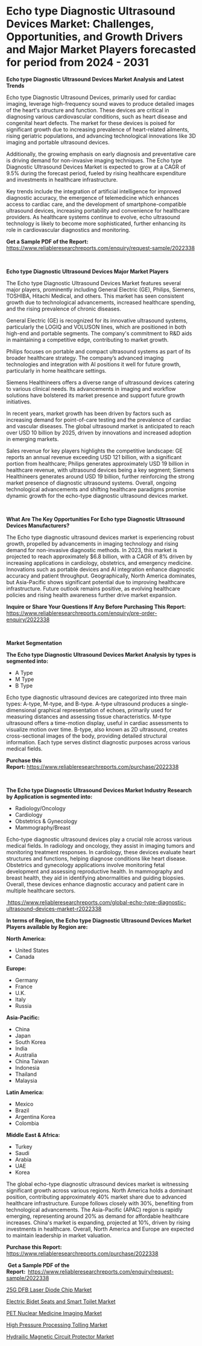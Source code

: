 <p><h1>Echo type Diagnostic Ultrasound Devices Market: Challenges, Opportunities, and Growth Drivers and Major Market Players forecasted for period from 2024 - 2031</h1></p><p><strong>Echo type Diagnostic Ultrasound Devices Market Analysis and Latest Trends</strong></p>
<p><p>Echo type Diagnostic Ultrasound Devices, primarily used for cardiac imaging, leverage high-frequency sound waves to produce detailed images of the heart's structure and function. These devices are critical in diagnosing various cardiovascular conditions, such as heart disease and congenital heart defects. The market for these devices is poised for significant growth due to increasing prevalence of heart-related ailments, rising geriatric populations, and advancing technological innovations like 3D imaging and portable ultrasound devices.</p><p>Additionally, the growing emphasis on early diagnosis and preventative care is driving demand for non-invasive imaging techniques. The Echo type Diagnostic Ultrasound Devices Market is expected to grow at a CAGR of 9.5% during the forecast period, fueled by rising healthcare expenditure and investments in healthcare infrastructure. </p><p>Key trends include the integration of artificial intelligence for improved diagnostic accuracy, the emergence of telemedicine which enhances access to cardiac care, and the development of smartphone-compatible ultrasound devices, increasing portability and convenience for healthcare providers. As healthcare systems continue to evolve, echo ultrasound technology is likely to become more sophisticated, further enhancing its role in cardiovascular diagnostics and monitoring.</p></p>
<p><strong>Get a Sample PDF of the Report:&nbsp;</strong> <a href="https://www.reliableresearchreports.com/enquiry/request-sample/2022338?utm_campaign=1635&utm_medium=2&utm_source=Github&utm_content=ia&utm_term=28102024&utm_id=echo-type-diagnostic-ultrasound-devices">https://www.reliableresearchreports.com/enquiry/request-sample/2022338</a></p>
<p>&nbsp;</p>
<p><strong>Echo type Diagnostic Ultrasound Devices Major Market Players</strong></p>
<p><p>The Echo type Diagnostic Ultrasound Devices Market features several major players, prominently including General Electric (GE), Philips, Siemens, TOSHIBA, Hitachi Medical, and others. This market has seen consistent growth due to technological advancements, increased healthcare spending, and the rising prevalence of chronic diseases.</p><p>General Electric (GE) is recognized for its innovative ultrasound systems, particularly the LOGIQ and VOLUSON lines, which are positioned in both high-end and portable segments. The company's commitment to R&D aids in maintaining a competitive edge, contributing to market growth.</p><p>Philips focuses on portable and compact ultrasound systems as part of its broader healthcare strategy. The company’s advanced imaging technologies and integration with AI positions it well for future growth, particularly in home healthcare settings.</p><p>Siemens Healthineers offers a diverse range of ultrasound devices catering to various clinical needs. Its advancements in imaging and workflow solutions have bolstered its market presence and support future growth initiatives.</p><p>In recent years, market growth has been driven by factors such as increasing demand for point-of-care testing and the prevalence of cardiac and vascular diseases. The global ultrasound market is anticipated to reach over USD 10 billion by 2025, driven by innovations and increased adoption in emerging markets.</p><p>Sales revenue for key players highlights the competitive landscape: GE reports an annual revenue exceeding USD 121 billion, with a significant portion from healthcare; Philips generates approximately USD 19 billion in healthcare revenue, with ultrasound devices being a key segment; Siemens Healthineers generates around USD 19 billion, further reinforcing the strong market presence of diagnostic ultrasound systems. Overall, ongoing technological advancements and shifting healthcare paradigms promise dynamic growth for the echo-type diagnostic ultrasound devices market.</p></p>
<p>&nbsp;</p>
<p><strong>What Are The Key Opportunities For Echo type Diagnostic Ultrasound Devices Manufacturers?</strong></p>
<p><p>The Echo type diagnostic ultrasound devices market is experiencing robust growth, propelled by advancements in imaging technology and rising demand for non-invasive diagnostic methods. In 2023, this market is projected to reach approximately $6.8 billion, with a CAGR of 8% driven by increasing applications in cardiology, obstetrics, and emergency medicine. Innovations such as portable devices and AI integration enhance diagnostic accuracy and patient throughput. Geographically, North America dominates, but Asia-Pacific shows significant potential due to improving healthcare infrastructure. Future outlook remains positive, as evolving healthcare policies and rising health awareness further drive market expansion.</p></p>
<p><strong>Inquire or Share Your Questions If Any Before Purchasing This Report:</strong> <a href="https://www.reliableresearchreports.com/enquiry/pre-order-enquiry/2022338?utm_campaign=1635&utm_medium=2&utm_source=Github&utm_content=ia&utm_term=28102024&utm_id=echo-type-diagnostic-ultrasound-devices">https://www.reliableresearchreports.com/enquiry/pre-order-enquiry/2022338</a></p>
<p>&nbsp;</p>
<p><strong>Market Segmentation</strong></p>
<p><strong>The Echo type Diagnostic Ultrasound Devices Market Analysis by types is segmented into:</strong></p>
<p><ul><li>A Type</li><li>M Type</li><li>B Type</li></ul></p>
<p><p>Echo type diagnostic ultrasound devices are categorized into three main types: A-type, M-type, and B-type. A-type ultrasound produces a single-dimensional graphical representation of echoes, primarily used for measuring distances and assessing tissue characteristics. M-type ultrasound offers a time-motion display, useful in cardiac assessments to visualize motion over time. B-type, also known as 2D ultrasound, creates cross-sectional images of the body, providing detailed structural information. Each type serves distinct diagnostic purposes across various medical fields.</p></p>
<p><strong>Purchase this Report:&nbsp;</strong><a href="https://www.reliableresearchreports.com/purchase/2022338?utm_campaign=1635&utm_medium=2&utm_source=Github&utm_content=ia&utm_term=28102024&utm_id=echo-type-diagnostic-ultrasound-devices">https://www.reliableresearchreports.com/purchase/2022338</a></p>
<p>&nbsp;</p>
<p><strong>The Echo type Diagnostic Ultrasound Devices Market Industry Research by Application is segmented into:</strong></p>
<p><ul><li>Radiology/Oncology</li><li>Cardiology</li><li>Obstetrics & Gynecology</li><li>Mammography/Breast</li></ul></p>
<p><p>Echo-type diagnostic ultrasound devices play a crucial role across various medical fields. In radiology and oncology, they assist in imaging tumors and monitoring treatment responses. In cardiology, these devices evaluate heart structures and functions, helping diagnose conditions like heart disease. Obstetrics and gynecology applications involve monitoring fetal development and assessing reproductive health. In mammography and breast health, they aid in identifying abnormalities and guiding biopsies. Overall, these devices enhance diagnostic accuracy and patient care in multiple healthcare sectors.</p></p>
<p><a href="https://www.reliableresearchreports.com/global-echo-type-diagnostic-ultrasound-devices-market-r2022338?utm_campaign=1635&utm_medium=2&utm_source=Github&utm_content=ia&utm_term=28102024&utm_id=echo-type-diagnostic-ultrasound-devices">&nbsp;https://www.reliableresearchreports.com/global-echo-type-diagnostic-ultrasound-devices-market-r2022338</a></p>
<p><strong>In terms of Region, the Echo type Diagnostic Ultrasound Devices Market Players available by Region are:</strong></p>
<p>
    <p> <strong> North America: </strong>
        <ul>
            <li>United States</li>
            <li>Canada</li>
        </ul>
        </p> 
    <p> <strong> Europe: </strong>
        <ul>
            <li>Germany</li>
            <li>France</li>
            <li>U.K.</li>
            <li>Italy</li>
            <li>Russia</li>
        </ul>
        </p> 
    <p> <strong> Asia-Pacific: </strong>
        <ul>
            <li>China</li>
            <li>Japan</li>
            <li>South Korea</li>
            <li>India</li>
            <li>Australia</li>
            <li>China Taiwan</li>
            <li>Indonesia</li>
            <li>Thailand</li>
            <li>Malaysia</li>
        </ul>
        </p> 
    <p> <strong> Latin America: </strong>
        <ul>
            <li>Mexico</li>
            <li>Brazil</li>
            <li>Argentina Korea</li>
            <li>Colombia</li>
        </ul>
        </p> 
    <p> <strong> Middle East & Africa: </strong>
        <ul>
            <li>Turkey</li>
            <li>Saudi</li>
            <li>Arabia</li>
            <li>UAE</li>
            <li>Korea</li>
        </ul>
    </p>
    </p>
<p><p>The global echo-type diagnostic ultrasound devices market is witnessing significant growth across various regions. North America holds a dominant position, contributing approximately 40% market share due to advanced healthcare infrastructure. Europe follows closely with 30%, benefiting from technological advancements. The Asia-Pacific (APAC) region is rapidly emerging, representing around 20% as demand for affordable healthcare increases. China's market is expanding, projected at 10%, driven by rising investments in healthcare. Overall, North America and Europe are expected to maintain leadership in market valuation.</p></p>
<p><strong>Purchase this Report: </strong><a href="https://www.reliableresearchreports.com/purchase/2022338?utm_campaign=1635&utm_medium=2&utm_source=Github&utm_content=ia&utm_term=28102024&utm_id=echo-type-diagnostic-ultrasound-devices">https://www.reliableresearchreports.com/purchase/2022338</a></p>
<p>&nbsp;<strong>Get a Sample PDF of the Report:&nbsp;&nbsp;</strong><a href="https://www.reliableresearchreports.com/enquiry/request-sample/2022338?utm_campaign=1635&utm_medium=2&utm_source=Github&utm_content=ia&utm_term=28102024&utm_id=echo-type-diagnostic-ultrasound-devices">https://www.reliableresearchreports.com/enquiry/request-sample/2022338</a></p>
<p><strong></strong></p>
<p><p><a href="https://www.linkedin.com/pulse/charting-future-comprehensive-analysis-global-25g-dfb-laser-btn8c?utm_campaign=1635&utm_medium=2&utm_source=Github&utm_content=ia&utm_term=28102024&utm_id=echo-type-diagnostic-ultrasound-devices">25G DFB Laser Diode Chip Market</a></p><p><a href="https://www.linkedin.com/pulse/regulatory-landscape-its-influence-global-electric-bidet-seats-plp2e?trk=public_post_embed_feed-article-content&utm_campaign=1635&utm_medium=2&utm_source=Github&utm_content=ia&utm_term=28102024&utm_id=echo-type-diagnostic-ultrasound-devices">Electric Bidet Seats and Smart Toilet Market</a></p><p><a href="https://www.linkedin.com/pulse/pet-nuclear-medicine-imaging-value-chain-analysis-from-raw-materials-czmaf?utm_campaign=1635&utm_medium=2&utm_source=Github&utm_content=ia&utm_term=28102024&utm_id=echo-type-diagnostic-ultrasound-devices">PET Nuclear Medicine Imaging Market</a></p><p><a href="https://www.linkedin.com/pulse/strategic-market-insights-global-high-pressure-processing-tolling-myxke?utm_campaign=1635&utm_medium=2&utm_source=Github&utm_content=ia&utm_term=28102024&utm_id=echo-type-diagnostic-ultrasound-devices">High Pressure Processing Tolling Market</a></p><p><a href="https://github.com/Rekhakhatun65/Market-Research-Report-List-1/blob/main/hydrailic-magnetic-circuit-protector-market.md?utm_campaign=1635&utm_medium=2&utm_source=Github&utm_content=ia&utm_term=28102024&utm_id=echo-type-diagnostic-ultrasound-devices">Hydrailic Magnetic Circuit Protector Market</a></p></p>
